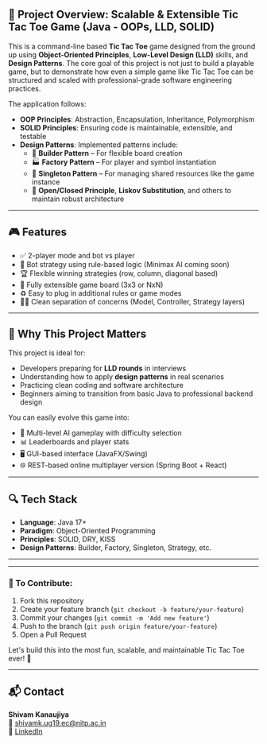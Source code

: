 ## 🧩 Project Overview: Scalable & Extensible Tic Tac Toe Game (Java - OOPs, LLD, SOLID)

This is a command-line based **Tic Tac Toe** game designed from the ground up using **Object-Oriented Principles**, **Low-Level Design (LLD)** skills, and **Design Patterns**. The core goal of this project is not just to build a playable game, but to demonstrate how even a simple game like Tic Tac Toe can be structured and scaled with professional-grade software engineering practices.

The application follows:
- **OOP Principles**: Abstraction, Encapsulation, Inheritance, Polymorphism
- **SOLID Principles**: Ensuring code is maintainable, extensible, and testable
- **Design Patterns**: Implemented patterns include:
  - 🧱 **Builder Pattern** – For flexible board creation
  - 🏭 **Factory Pattern** – For player and symbol instantiation
  - 🧵 **Singleton Pattern** – For managing shared resources like the game instance
  - 🚪 **Open/Closed Principle**, **Liskov Substitution**, and others to maintain robust architecture

---

## 🎮 Features

- ✅ 2-player mode and bot vs player
- 🤖 Bot strategy using rule-based logic (Minimax AI coming soon)
- 🏆 Flexible winning strategies (row, column, diagonal based)
- 🧩 Fully extensible game board (3x3 or NxN)
- ♻️ Easy to plug in additional rules or game modes
- 👨‍💻 Clean separation of concerns (Model, Controller, Strategy layers)

---

## 🚀 Why This Project Matters

This project is ideal for:

- Developers preparing for **LLD rounds** in interviews
- Understanding how to apply **design patterns** in real scenarios
- Practicing clean coding and software architecture
- Beginners aiming to transition from basic Java to professional backend design

You can easily evolve this game into:

- 🎯 Multi-level AI gameplay with difficulty selection
- 📊 Leaderboards and player stats
- 🖥️ GUI-based interface (JavaFX/Swing)
- 🌐 REST-based online multiplayer version (Spring Boot + React)

---

## 🔍 Tech Stack

- **Language**: Java 17+
- **Paradigm**: Object-Oriented Programming
- **Principles**: SOLID, DRY, KISS
- **Design Patterns**: Builder, Factory, Singleton, Strategy, etc.

---



---

### 📢 To Contribute:

1. Fork this repository
2. Create your feature branch (`git checkout -b feature/your-feature`)
3. Commit your changes (`git commit -m 'Add new feature'`)
4. Push to the branch (`git push origin feature/your-feature`)
5. Open a Pull Request

Let's build this into the most fun, scalable, and maintainable Tic Tac Toe ever! 🚀

---
## 📬 Contact

**Shivam Kanaujiya**  
📧 [shivamk.ug19.ec@nitp.ac.in](shivamk.ug19.ec@nitp.ac.in)  
🔗 [LinkedIn](https://www.linkedin.com/in/shivam-kanaujiya-b53070213/)  



```bash
